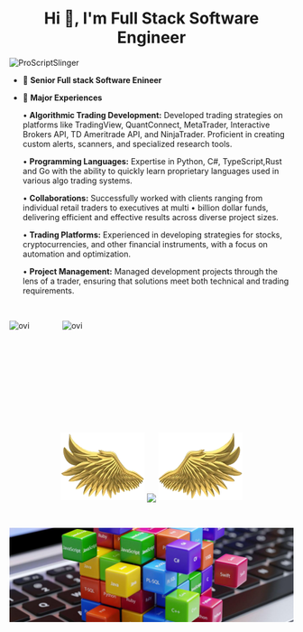 <h1 align="center">Hi 👋, I'm Full Stack Software Engineer</h1>

<p align="left"> <img src="https://komarev.com/ghpvc/?username=ProScriptSlinger&label=Profile%20views&color=0e75b6&style=flat" alt="ProScriptSlinger" /> </p>

- 🌱 **Senior Full stack Software Enineer**

- 🌱 **Major Experiences**

     •   **Algorithmic Trading Development:** Developed trading strategies on platforms like TradingView, QuantConnect, MetaTrader, Interactive Brokers API, TD Ameritrade API, and NinjaTrader. Proficient in creating custom alerts, scanners, and specialized research tools.

     •   **Programming Languages:** Expertise in Python, C#, TypeScript,Rust and Go with the ability to quickly learn proprietary languages used in various algo trading systems.

     •   **Collaborations:** Successfully worked with clients ranging from individual retail traders to executives at multi • billion dollar funds, delivering efficient and effective results across diverse project sizes.

     •   **Trading Platforms:** Experienced in developing strategies for stocks, cryptocurrencies, and other financial instruments, with a focus on automation and optimization.

     •   **Project Management:** Managed development projects through the lens of a trader, ensuring that solutions meet both technical and trading requirements.

  


<br>
<p align="center">
<p><img align="left" src="https://github-readme-stats-eight-ruby-89.vercel.app/api/top-langs?username=ProScriptSlinger&show_icons=true&locale=en&layout=compact&theme=chartreuse-dark&include_all_commits=true&count_private=true" alt="ovi" /></p>
<p>&nbsp;<img align="right" src="https://github-readme-stats-eight-ruby-89.vercel.app/api?username=ProScriptSlinger&show_icons=true&locale=en&theme=chartreuse-dark&include_all_commits=true&count_private=true" alt="ovi" width="410" /></p>
<br><br><br><br><br><br><br><br><br>



<p align="center">
  <a>
    <img height="120" width="150" src="https://github.com/ProScriptSlinger/ProScriptSlinger/blob/main/left.png">
    <img align="center" src="https://github-readme-streak-stats.herokuapp.com/?user=ProScriptSlinger&theme=dark"/>
    <img height="120" width="150" src="https://github.com/ProScriptSlinger/ProScriptSlinger/blob/main/right.png">
  </a>
</p>

<br>

![footer](https://github.com/ProScriptSlinger/ProScriptSlinger/blob/main/footer.jpg)




